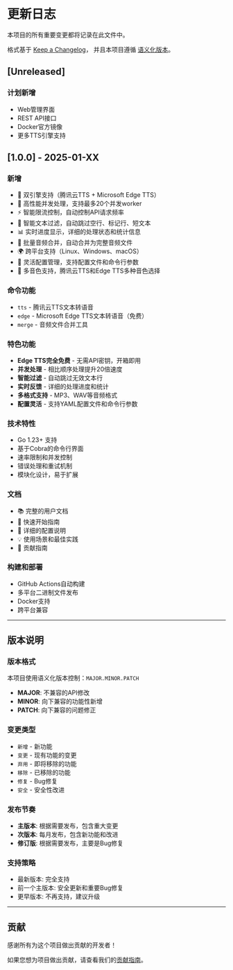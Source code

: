 # 更新日志

本项目的所有重要变更都将记录在此文件中。

格式基于 [Keep a Changelog](https://keepachangelog.com/zh-CN/1.0.0/)，
并且本项目遵循 [语义化版本](https://semver.org/lang/zh-CN/)。

## [Unreleased]

### 计划新增
- Web管理界面
- REST API接口
- Docker官方镜像
- 更多TTS引擎支持

## [1.0.0] - 2025-01-XX

### 新增
- 🎯 双引擎支持（腾讯云TTS + Microsoft Edge TTS）
- 🚀 高性能并发处理，支持最多20个并发worker
- ⚡ 智能限流控制，自动控制API请求频率
- 🔧 智能文本过滤，自动跳过空行、标记行、短文本
- 📊 实时进度显示，详细的处理状态和统计信息
- 🎵 批量音频合并，自动合并为完整音频文件
- 🌍 跨平台支持（Linux、Windows、macOS）
- 📝 灵活配置管理，支持配置文件和命令行参数
- 🎨 多音色支持，腾讯云TTS和Edge TTS多种音色选择

### 命令功能
- `tts` - 腾讯云TTS文本转语音
- `edge` - Microsoft Edge TTS文本转语音（免费）
- `merge` - 音频文件合并工具

### 特色功能
- **Edge TTS完全免费** - 无需API密钥，开箱即用
- **并发处理** - 相比顺序处理提升20倍速度
- **智能过滤** - 自动跳过无效文本行
- **实时反馈** - 详细的处理进度和统计
- **多格式支持** - MP3、WAV等音频格式
- **配置灵活** - 支持YAML配置文件和命令行参数

### 技术特性
- Go 1.23+ 支持
- 基于Cobra的命令行界面
- 速率限制和并发控制
- 错误处理和重试机制
- 模块化设计，易于扩展

### 文档
- 📚 完整的用户文档
- 🚀 快速开始指南
- 🔧 详细的配置说明
- 💡 使用场景和最佳实践
- 🤝 贡献指南

### 构建和部署
- GitHub Actions自动构建
- 多平台二进制文件发布
- Docker支持
- 跨平台兼容

---

## 版本说明

### 版本格式
本项目使用语义化版本控制：`MAJOR.MINOR.PATCH`

- **MAJOR**: 不兼容的API修改
- **MINOR**: 向下兼容的功能性新增  
- **PATCH**: 向下兼容的问题修正

### 变更类型
- `新增` - 新功能
- `变更` - 现有功能的变更
- `弃用` - 即将移除的功能
- `移除` - 已移除的功能
- `修复` - Bug修复
- `安全` - 安全性改进

### 发布节奏
- **主版本**: 根据需要发布，包含重大变更
- **次版本**: 每月发布，包含新功能和改进
- **修订版**: 根据需要发布，主要是Bug修复

### 支持策略
- 最新版本: 完全支持
- 前一个主版本: 安全更新和重要Bug修复
- 更早版本: 不再支持，建议升级

---

## 贡献

感谢所有为这个项目做出贡献的开发者！

如果您想为项目做出贡献，请查看我们的[贡献指南](CONTRIBUTING.md)。
